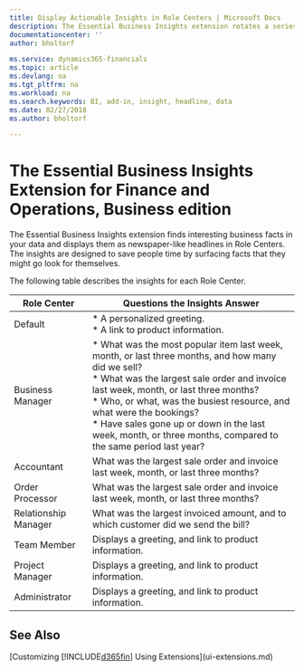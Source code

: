 ```yaml
---
title: Display Actionable Insights in Role Centers | Microsoft Docs
description: The Essential Business Insights extension rotates a series of business insights on Role Centers.
documentationcenter: ''
author: bholtorf

ms.service: dynamics365-financials
ms.topic: article
ms.devlang: na
ms.tgt_pltfrm: na
ms.workload: na
ms.search.keywords: BI, add-in, insight, headline, data
ms.date: 02/27/2018
ms.author: bholtorf

---
```


# The Essential Business Insights Extension for Finance and Operations, Business edition
The Essential Business Insights extension finds interesting business facts in your data and displays them as newspaper-like headlines in Role Centers. The insights are designed to save people time by surfacing facts that they might go look for themselves.

The following table describes the insights for each Role Center.

|Role Center|Questions the Insights Answer|
|----|-----|
|Default|* A personalized greeting.<br>* A link to product information.<br>|
|Business Manager|* What was the most popular item last week, month, or last three months, and how many did we sell?<br>* What was the largest sale order and invoice last week, month, or last three months?<br>* Who, or what, was the busiest resource, and what were the bookings?<br>* Have sales gone up or down in the last week, month, or three months, compared to the same period last year?<br> |
|Accountant| What was the largest sale order and invoice last week, month, or last three months? |
|Order Processor| What was the largest sale order and invoice last week, month, or last three months?|
|Relationship Manager| What was the largest invoiced amount, and to which customer did we send the bill?|
|Team Member| Displays a greeting, and link to product information.|
|Project Manager| Displays a greeting, and link to product information.|
|Administrator| Displays a greeting, and link to product information.|


## See Also
[Customizing [!INCLUDE[d365fin](includes/d365fin_md.md)] Using Extensions](ui-extensions.md)
